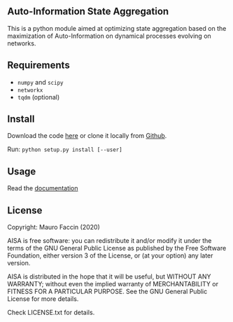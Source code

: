 ## Auto-Information State Aggregation

This is a python module aimed at optimizing state aggregation based on the maximization of Auto-Information on dynamical processes evolving on networks.

## Requirements

- `numpy` and `scipy`
- `networkx`
- `tqdm` (optional)

## Install

Download the code [here](https://github.com/maurofaccin/aisa/archive/master.zip) or clone it locally from [Github](https://github.com/maurofaccin/aisa).

Run:
`python setup.py install [--user]`

## Usage

Read the [documentation](https://maurofaccin.github.io/aisa)

## License

Copyright: Mauro Faccin (2020)

AISA is free software: you can redistribute it and/or modify
it under the terms of the GNU General Public License as published by
the Free Software Foundation, either version 3 of the License, or
(at your option) any later version.

AISA is distributed in the hope that it will be useful,
but WITHOUT ANY WARRANTY; without even the implied warranty of
MERCHANTABILITY or FITNESS FOR A PARTICULAR PURPOSE.  See the
GNU General Public License for more details.

Check LICENSE.txt for details.
